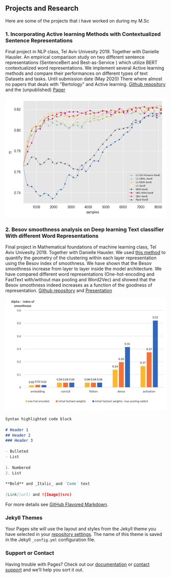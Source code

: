 ## Projects and Research
Here are some of the projects that  i have worked on during my M.Sc 




### 1. Incorporating Active learning Methods with Contextualized Sentence Representations 
Final project in NLP class, Tel Aviv Univesity 2019. Together with Danielle Hausler.
An empirical comparison study on two different sentence representations (SentenceBert and Best-as-Service ) which utilize BERT contextualized word representations. We implement several Active learning methods and compare their performances on different types of text Datasets and tasks. Until submission date (May 2020) There where almost no papers that deals with "Bertology" and Active learning. [Github repository](https://github.com/daniellehausler/nlp_active_learning)  and the (unpublished) [Paper](https://github.com/katzurik/katzurik.github.io/blob/main/NLP_katz_hausler.pdf)

![Image](https://github.com/katzurik/katzurik.github.io/blob/main/images/mr_f1_SenB.png?raw=true)

### 2. Besov smoothness analysis on Deep learning Text classifier With different Word Representations
Final project in Mathematical foundations of machine learning class, Tel Aviv Univesity 2019. Together with Danielle Hausler.
We used [this method](https://arxiv.org/abs/1710.03263) to quantify the geometry of the clustering within each layer representation using the Besov index of smoothness.
We have shown that the Besov smoothness increase from layer to layer inside the model architecture. We have compared different word representations (One-hot-encoding and FastText with/without max pooling and Word2Vec) and showed that the Besov smoothness indeed increases as a function of the goodness of representation. [Github repository](https://github.com/katzurik/NLP_besov_smoothness) and [Presentation](https://github.com/katzurik/katzurik.github.io/blob/main/function%20space%20analysis%20of%20NLP%20models.pdf)

![Image](https://github.com/katzurik/katzurik.github.io/blob/main/images/besov.jpeg?raw=true)




```markdown
Syntax highlighted code block

# Header 1
## Header 2
### Header 3

- Bulleted
- List

1. Numbered
2. List

**Bold** and _Italic_ and `Code` text

[Link](url) and ![Image](src)
```

For more details see [GitHub Flavored Markdown](https://guides.github.com/features/mastering-markdown/).

### Jekyll Themes

Your Pages site will use the layout and styles from the Jekyll theme you have selected in your [repository settings](https://github.com/katzurik/katzurik.github.io/settings). The name of this theme is saved in the Jekyll `_config.yml` configuration file.

### Support or Contact

Having trouble with Pages? Check out our [documentation](https://docs.github.com/categories/github-pages-basics/) or [contact support](https://github.com/contact) and we’ll help you sort it out.
